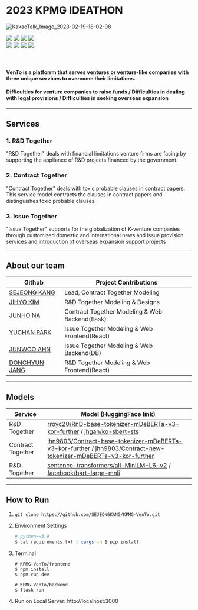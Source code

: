# 2023 KPMG IDEATHON

![KakaoTalk_Image_2023-02-19-18-02-08](https://user-images.githubusercontent.com/79076958/219938825-eed986cc-be25-4745-bf57-e2b1d5599966.png)

 
<div>
<img src="https://img.shields.io/badge/Python-3776AB?style=for-the-badge&logo=Python&logoColor=white">
<img src="https://img.shields.io/badge/pandas-150458?style=for-the-badge&logo=pandas&logoColor=white">
<img src="https://img.shields.io/badge/numpy-013243?style=for-the-badge&logo=numpy&logoColor=white">
<img src="https://img.shields.io/badge/GitHub Actions-2088FF?style=for-the-badge&logo=Github Actions&logoColor=white">
<br>
<img src="https://img.shields.io/badge/PyTorch-EE4C2C?style=for-the-badge&logo=PyTorch&logoColor=white">
<img src="https://img.shields.io/badge/react-61DAFB?style=for-the-badge&logo=react&logoColor=white">
<img src="https://img.shields.io/badge/flask-000000?style=for-the-badge&logo=flask&logoColor=white">
<img src="https://img.shields.io/badge/scikitlearn-F7931E?style=for-the-badge&logo=scikit-learn&logoColor=white">
</div>
<br>
<br>


#### VenTo is a platforrm that serves ventures or venture-like companies with three unique services to overcome their limitations.

#### Difficulties for venture companies to raise funds / Difficulties in dealing with legal provisions / Difficulties in seeking overseas expansion 

---
## Services

### 1. R&D Together
"R&D Together" deals with financial limitations venture firms are facing by supporting the appliance of R&D projects financed by the government.

### 2. Contract Together
"Contract Together" deals with toxic probable clauses in contract papers. This service model contracts the clauses in contract papers and distinguishes toxic probable clauses.     

### 3. Issue Together
"Issue Together" supports for the globalization of K-venture companies through customized domestic and international news and issue provision services and introduction of overseas expansion support projects

---
## About our team

|Github|Project Contributions|
|--------|--------|
|[SEJEONG KANG](https://github.com/SEJEONGKANG)|Lead, Contract Together Modeling|
|[JIHYO KIM](https://github.com/Jihyozhixiao)|R&D Together Modeling \& Designs|
|[JUNHO NA](https://github.com/junho328)|Contract Together Modeling \& Web Backend(flask)|
|[YUCHAN PARK](https://github.com/chanchanuu)|Issue Together Modeling \& Web Frontend(React)|
|[JUNWOO AHN](https://github.com/anjunwoo990809)|Issue Together Modeling \& Web Backend(DB)|
|[DONGHYUN JANG](https://github.com/rroyc20)|R&D Together Modeling \& Web Frontend(React)|

---
## Models

|Service|Model (HuggingFace link) |
|--------|--------|
|R&D Together|[rroyc20/RnD-base-tokenizer-mDeBERTa-v3-kor-further](https://huggingface.co/rroyc20/RnD-base-tokenizer-mDeBERTa-v3-kor-further) / [jhgan/ko-sbert-sts](https://huggingface.co/jhgan/ko-sbert-sts)|
|Contract Together|[jhn9803/Contract-base-tokenizer-mDeBERTa-v3-kor-further](https://huggingface.co/jhn9803/Contract-base-tokenizer-mDeBERTa-v3-kor-further) / [jhn9803/Contract-new-tokenizer-mDeBERTa-v3-kor-further](https://huggingface.co/jhn9803/Contract-new-tokenizer-mDeBERTa-v3-kor-further)|
|R&D Together|[sentence-transformers/all-MiniLM-L6-v2](https://huggingface.co/sentence-transformers/all-MiniLM-L6-v2) / [facebook/bart-large-mnli](https://huggingface.co/facebook/bart-large-mnli)|

---
## How to Run

1. `git clone https://github.com/SEJEONGKANG/KPMG-VenTo.git`

2. Environment Settings
   ```bash
   # python==3.9
   $ cat requirements.txt | xargs -n 1 pip install
   ```
3. Terminal
   ```
   # KPMG-VenTo/frontend
   $ npm install
   $ npm run dev

   # KPMG-VenTo/backend
   $ flask run
   ```

4. Run on Local Server: http://localhost:3000


